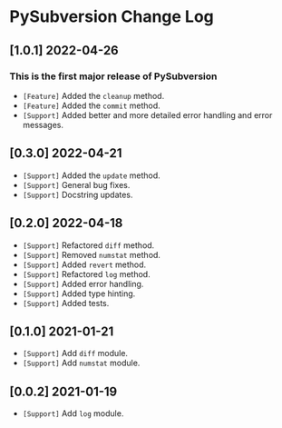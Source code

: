 # PySubversion Change Log

## [1.0.1] 2022-04-26

### This is the first major release of PySubversion

- `[Feature]` Added the `cleanup` method.
- `[Feature]` Added the `commit` method.
- `[Support]` Added better and more detailed error handling and error messages.

## [0.3.0] 2022-04-21

- `[Support]` Added the `update` method.
- `[Support]` General bug fixes.
- `[Support]` Docstring updates.

## [0.2.0] 2022-04-18

- `[Support]` Refactored `diff` method.
- `[Support]` Removed `numstat` method.
- `[Support]` Added `revert` method.
- `[Support]` Refactored `log` method.
- `[Support]` Added error handling.
- `[Support]` Added type hinting.
- `[Support]` Added tests.

## [0.1.0] 2021-01-21

- `[Support]` Add `diff` module.
- `[Support]` Add `numstat` module.

## [0.0.2] 2021-01-19

- `[Support]` Add `log` module.
